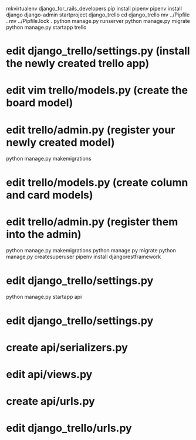 mkvirtualenv django_for_rails_developers
pip install pipenv
pipenv install django
django-admin startproject django_trello
cd django_trello
mv ../Pipfile .
mv ../Pipfile.lock .
python manage.py runserver
python manage.py migrate
python manage.py startapp trello
# edit django_trello/settings.py (install the newly created trello app)
# edit vim trello/models.py (create the board model)
# edit trello/admin.py (register your newly created model)
python manage.py makemigrations
# edit trello/models.py (create column and card models)
# edit trello/admin.py (register them into the admin)
python manage.py makemigrations
python manage.py migrate
python manage.py createsuperuser
pipenv install djangorestframework
# edit django_trello/settings.py
python manage.py startapp api
# edit django_trello/settings.py
# create api/serializers.py
# edit api/views.py
# create api/urls.py
# edit django_trello/urls.py
